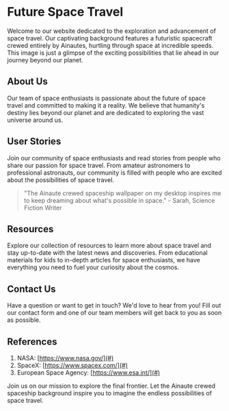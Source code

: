 <!--font:Open Sans-->

# Future Space Travel

Welcome to our website dedicated to the exploration and advancement of space travel. Our captivating background features a futuristic spacecraft crewed entirely by Ainautes, hurtling through space at incredible speeds. This image is just a glimpse of the exciting possibilities that lie ahead in our journey beyond our planet.

## About Us

Our team of space enthusiasts is passionate about the future of space travel and committed to making it a reality. We believe that humanity's destiny lies beyond our planet and are dedicated to exploring the vast universe around us.

## User Stories

Join our community of space enthusiasts and read stories from people who share our passion for space travel. From amateur astronomers to professional astronauts, our community is filled with people who are excited about the possibilities of space travel.

> "The Ainaute crewed spaceship wallpaper on my desktop inspires me to keep dreaming about what's possible in space." - Sarah, Science Fiction Writer

## Resources

Explore our collection of resources to learn more about space travel and stay up-to-date with the latest news and discoveries. From educational materials for kids to in-depth articles for space enthusiasts, we have everything you need to fuel your curiosity about the cosmos.

## Contact Us

Have a question or want to get in touch? We'd love to hear from you! Fill out our contact form and one of our team members will get back to you as soon as possible.

## References

1. NASA: [https://www.nasa.gov/](#)
2. SpaceX: [https://www.spacex.com/](#)
3. European Space Agency: [https://www.esa.int/](#)

Join us on our mission to explore the final frontier. Let the Ainaute crewed spaceship background inspire you to imagine the endless possibilities of space travel.

<!--

Write me content for website with wallpaper which alt text is:

"A futuristic spacecraft crewed entirely by Ainautes, hurtling through space at incredible speeds."

The name/title of the page should not be 1:1 copy of the alt text but rather a real content of the website which is using this wallpaper.

- Use markdown format 
- Start with heading
- Heading should be short and concise
- The content should look like a real website 
- The website should not be about the wallpaper, wallpaper is just a related background
- Heading should be contain work "wallpaper" or "background"
- Include real sections like references, contact, user stories, etc. use things relevant to the page purpose.
- Feel free to use structure like headings, bullets, numbering, blockquotes, paragraphs, horizontal lines, etc.
- You can use formatting like bold or _italic_
- You can include UTF-8 emojis
- Links should be only #hash anchors (and you can refer to the document itself)
- Do not include images


---


# Discover the Future of Space Travel with Our Ainaute Crewed Spaceship Wallpaper

Welcome to our website dedicated to exploring the possibilities of space travel. Our wallpaper featuring a futuristic spacecraft crewed entirely by Ainautes is just the beginning of what we have to offer. 

## About Us

Our team of space enthusiasts is passionate about all things related to space exploration. We believe that humanity's future lies beyond our planet and are dedicated to making that vision a reality.

## User Stories

Read stories from people who share our passion for space travel. From amateur astronomers to professional astronauts, our community is filled with people who are excited about the possibilities of space travel.

> "I love staring at the Ainaute spaceship wallpaper on my desktop. It reminds me that there's a whole universe out there waiting to be explored." - John, Amateur Astronomer

## Resources

Explore our collection of resources to learn more about space travel. From the latest news and discoveries to educational materials for kids, we have everything you need to fuel your curiosity about the cosmos.

## Contact Us

Have a question or want to get in touch? We'd love to hear from you! Fill out our contact form and one of our team members will get back to you as soon as possible.

## References

1. NASA: [https://www.nasa.gov/](#)
2. SpaceX: [https://www.spacex.com/](#)
3. European Space Agency: [https://www.esa.int/](#)

Join us on our mission to explore the final frontier. Download our Ainaute crewed spaceship wallpaper today and let your imagination take flight.


---


Heading should not include word "wallpaper". The website should not be about the wallpaper itself, wallpaper is just a related background, rewrite whole content.


---


# Explore the Future of Space Travel with Ainaute Crewed Spaceships

Welcome to our website dedicated to the exploration and advancement of space travel. Our captivating background features a futuristic spacecraft crewed entirely by Ainautes, hurtling through space at incredible speeds. This image is just a glimpse of the exciting possibilities that lie ahead in our journey beyond our planet.

## About Us

Our team of space enthusiasts is passionate about the future of space travel and committed to making it a reality. We believe that humanity's destiny lies beyond our planet and are dedicated to exploring the vast universe around us.

## User Stories

Join our community of space enthusiasts and read stories from people who share our passion for space travel. From amateur astronomers to professional astronauts, our community is filled with people who are excited about the possibilities of space travel.

> "The Ainaute crewed spaceship wallpaper on my desktop inspires me to keep dreaming about what's possible in space." - Sarah, Science Fiction Writer

## Resources

Explore our collection of resources to learn more about space travel and stay up-to-date with the latest news and discoveries. From educational materials for kids to in-depth articles for space enthusiasts, we have everything you need to fuel your curiosity about the cosmos.

## Contact Us

Have a question or want to get in touch? We'd love to hear from you! Fill out our contact form and one of our team members will get back to you as soon as possible.

## References

1. NASA: [https://www.nasa.gov/](#)
2. SpaceX: [https://www.spacex.com/](#)
3. European Space Agency: [https://www.esa.int/](#)

Join us on our mission to explore the final frontier. Let the Ainaute crewed spaceship background inspire you to imagine the endless possibilities of space travel.

-->
